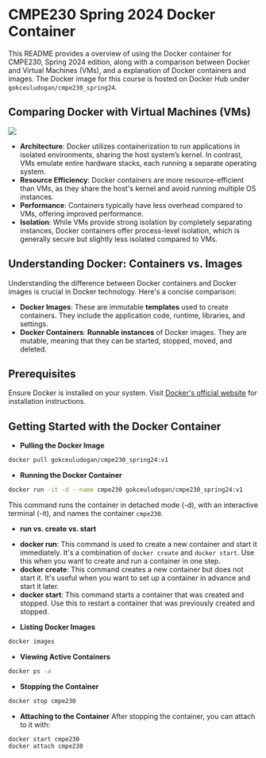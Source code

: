
# CMPE230 Spring 2024 Docker Container
This README provides a overview of using the Docker container for CMPE230, Spring 2024 edition, along with a comparison between Docker and Virtual Machines (VMs), and a  explanation of Docker containers and images. The Docker image for this course is hosted on Docker Hub under `gokceuludogan/cmpe230_spring24`.

## Comparing Docker with Virtual Machines (VMs)

![](https://www.freecodecamp.org/news/content/images/size/w1600/2022/10/3.png)
- **Architecture**: Docker utilizes containerization to run applications in isolated environments, sharing the host system’s kernel. In contrast, VMs emulate entire hardware stacks, each running a separate operating system.
- **Resource Efficiency**: Docker containers are more resource-efficient than VMs, as they share the host's kernel and avoid running multiple OS instances.
- **Performance**: Containers typically have less overhead compared to VMs, offering improved performance.
- **Isolation**: While VMs provide strong isolation by completely separating instances, Docker containers offer process-level isolation, which is generally secure but slightly less isolated compared to VMs.

## Understanding Docker: Containers vs. Images

Understanding the difference between Docker containers and Docker images is crucial in Docker technology. Here's a concise comparison:

- **Docker Images**: These are immutable **templates** used to create containers. They include the application code, runtime, libraries, and settings.
- **Docker Containers**: **Runnable instances** of Docker images. They are mutable, meaning that they can be started, stopped, moved, and deleted.

## Prerequisites

Ensure Docker is installed on your system. Visit [Docker's official website](https://www.docker.com/) for installation instructions.

## Getting Started with the Docker Container

*  **Pulling the Docker Image**
```bash
docker pull gokceuludogan/cmpe230_spring24:v1
```

* **Running the Docker Container**
```bash
docker run -it -d --name cmpe230 gokceuludogan/cmpe230_spring24:v1
```

This command runs the container in detached mode (-d), with an interactive terminal (-it), and names the container `cmpe230`.

* **run vs. create vs. start**

- **docker run**: This command is used to create a new container and start it immediately. It's a combination of `docker create` and `docker start`. Use this when you want to create and run a container in one step.
- **docker create**: This command creates a new container but does not start it. It's useful when you want to set up a container in advance and start it later.
- **docker start**: This command starts a container that was created and stopped. Use this to restart a container that was previously created and stopped.

* **Listing Docker Images**

```bash
docker images
```

* **Viewing Active Containers**

```bash
docker ps -a
```
*  **Stopping the Container**
```bash
docker stop cmpe230
```
* **Attaching to the Container**
After stopping the container, you can attach to it with:
```bash
docker start cmpe230
docker attach cmpe230
```






